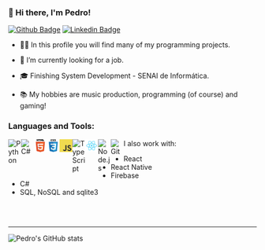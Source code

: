 ### 👋 Hi there, I'm Pedro!

[![Github Badge](https://img.shields.io/badge/-Github-000?style=flat-square&logo=Github&logoColor=white&link=https://github.com/PedroDias-Dev)](https://github.com/PedroDias-Dev)
[![Linkedin Badge](https://img.shields.io/badge/-LinkedIn-blue?style=flat-square&logo=Linkedin&logoColor=white&link=https://www.linkedin.com/in/pedro-dias-b5a9a61b0/)](https://www.linkedin.com/in/pedro-dias-b5a9a61b0/)

- :man_technologist: In this profile you will find many of my programming projects.

- :office: I’m currently looking for a job.

- :mortar_board: Finishing System Development - SENAI de Informática.

- :books: My hobbies are music production, programming (of course) and gaming!

### Languages and Tools:
<img align="left" alt="Python" width="26px" src="https://user-images.githubusercontent.com/38151364/89708860-1bc9a680-d951-11ea-8b0a-cf2d9d7c6edf.png" />
<img align="left" alt="C#" width="26px" src="https://user-images.githubusercontent.com/38151364/89708902-4ca9db80-d951-11ea-9a2f-e81e66fb4d0d.png" />
<img align="left" alt="HTML5" width="26px" src="https://raw.githubusercontent.com/github/explore/80688e429a7d4ef2fca1e82350fe8e3517d3494d/topics/html/html.png" />
<img align="left" alt="CSS3" width="26px" src="https://raw.githubusercontent.com/github/explore/80688e429a7d4ef2fca1e82350fe8e3517d3494d/topics/css/css.png" />
<img align="left" alt="JavaScript" width="26px" src="https://raw.githubusercontent.com/github/explore/80688e429a7d4ef2fca1e82350fe8e3517d3494d/topics/javascript/javascript.png" />
<img align="left" alt="TypeScript" width="26px" src="https://user-images.githubusercontent.com/38151364/89708934-a7dbce00-d951-11ea-8ff1-1b7991267c05.png" />
<img align="left" alt="React" width="26px" src="https://raw.githubusercontent.com/github/explore/80688e429a7d4ef2fca1e82350fe8e3517d3494d/topics/react/react.png" />
<img align="left" alt="Node.js" width="26px" src="https://user-images.githubusercontent.com/38151364/89709011-5718a500-d952-11ea-8b62-cbba56cbe1cd.png" />
<img align="left" alt="Git" width="26px" src="https://user-images.githubusercontent.com/38151364/109069510-12771000-76d0-11eb-9d29-51c7826848db.png" />

I also work with: 
  - React
  - React Native
  - Firebase
  - C#
  - SQL, NoSQL and sqlite3

<br />
<br />

---
![Pedro's GitHub stats](https://github-readme-stats.vercel.app/api?username=PedroDias-Dev&show_icons=true&theme=radical)
